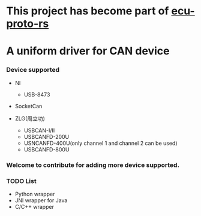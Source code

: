 # This project has become part of [ecu-proto-rs](https://github.com/jesses2025smith/ecu-proto-rs)
# A uniform driver for CAN device 

### Device supported

  - NI
    - USB-8473
  
  - SocketCan

  - ZLG(周立功) 
    - USBCAN-I/II
    - USBCANFD-200U
    - USNCANFD-400U(only channel 1 and channel 2 can be used)
    - USBCANFD-800U

### Welcome to contribute for adding more device supported.

### TODO List

  - Python wrapper
  - JNI wrapper for Java
  - C/C++ wrapper
